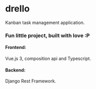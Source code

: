 # drello
Kanban task management application.

### Fun little project, built with love :P 

#### Frontend: 
Vue.js 3, composition api and Typescript. 
#### Backend:
Django Rest Framework.
